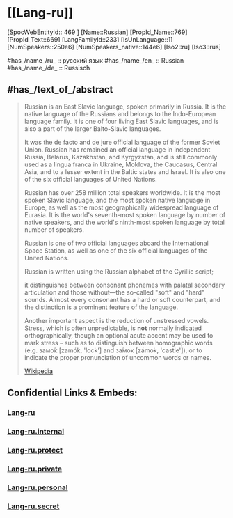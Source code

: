 ﻿---
type: Lang
aliases:
- Russian
tags: 
- Lang/ru
---
# [[Lang-ru]] 

[SpocWebEntityId:: 469 ]
[Name::Russian]
[PropId_Name::769]
[PropId_Text::669]
[LangFamilyId::233]
[IsUnLanguage::1]
[NumSpeakers::250e6]
[NumSpeakers_native::144e6]
[Iso2::ru]
[Iso3::rus]

#has_/name_/ru_ :: русский язык
#has_/name_/en_ :: Russian
#has_/name_/de_ :: Russisch 

## #has_/text_of_/abstract 


> Russian is an East Slavic language, spoken primarily in Russia. 
> It is the native language of the Russians 
> and belongs to the Indo-European language family. 
> It is one of four living East Slavic languages, 
> and is also a part of the larger Balto-Slavic languages. 
> 
> It was the de facto and de jure official language of the former Soviet Union. 
> Russian has remained an official language 
> in independent Russia, Belarus, Kazakhstan, and Kyrgyzstan, 
> and is still commonly used as a lingua franca 
> in Ukraine, Moldova, the Caucasus, Central Asia, 
> and to a lesser extent in the Baltic states and Israel. 
> It is also one of the six official languages of United Nations.
>
> Russian has over 258 million total speakers worldwide. 
> It is the most spoken Slavic language, 
> and the most spoken native language in Europe, 
> as well as the most geographically widespread language of Eurasia. 
> It is the world's seventh-most spoken language by number of native speakers, 
> and the world's ninth-most spoken language by total number of speakers. 
> 
> Russian is one of two official languages aboard the International Space Station, 
> as well as one of the six official languages of the United Nations. 
> 
> Russian is written using the Russian alphabet of the Cyrillic script; 
> 
> it distinguishes between consonant phonemes with palatal secondary articulation 
> and those without—the so-called "soft" and "hard" sounds. 
> Almost every consonant has a hard or soft counterpart, 
> and the distinction is a prominent feature of the language. 
> 
> Another important aspect is the reduction of unstressed vowels. 
> Stress, which is often unpredictable, is __not__ normally indicated orthographically, 
> though an optional acute accent may be used to mark stress – 
> such as to distinguish between homographic words 
> (e.g. замо́к [zamók, 'lock'] and за́мок [zámok, 'castle']), 
> or to indicate the proper pronunciation of uncommon words or names.
>
> [Wikipedia](https://en.wikipedia.org/wiki/Russian%20language)

## Confidential Links & Embeds: 

### [Lang-ru](/_public/Language/Lang~Family/LangFamily-Indo-European/Slavic/Lang-ru.md) 

### [Lang-ru.internal](/_internal/Language/Lang~Family/LangFamily-Indo-European/Slavic/Lang-ru.internal.md) 

### [Lang-ru.protect](/_protect/Language/Lang~Family/LangFamily-Indo-European/Slavic/Lang-ru.protect.md) 

### [Lang-ru.private](/_private/Language/Lang~Family/LangFamily-Indo-European/Slavic/Lang-ru.private.md) 

### [Lang-ru.personal](/_personal/Language/Lang~Family/LangFamily-Indo-European/Slavic/Lang-ru.personal.md) 

### [Lang-ru.secret](/_secret/Language/Lang~Family/LangFamily-Indo-European/Slavic/Lang-ru.secret.md) 

